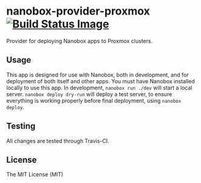# nanobox-provider-proxmox [![Build Status Image](https://travis-ci.org/danhunsaker/nanobox-provider-proxmox.svg)](https://travis-ci.org/danhunsaker/nanobox-provider-proxmox)

Provider for deploying Nanobox apps to Proxmox clusters.

## Usage

This app is designed for use with Nanobox, both in development, and for
deployment of both itself and other apps.  You must have Nanobox installed
locally to use this app.  In development, `nanobox run ./dev` will start a local
server.  `nanobox deploy dry-run` will deploy a test server, to ensure
everything is working properly before final deployment, using `nanobox deploy`.

## Testing

All changes are tested through Travis-CI.

## License

The MIT License (MIT)
